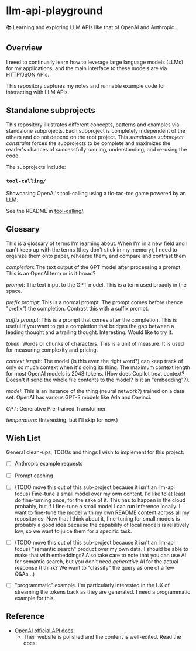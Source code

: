 # llm-api-playground

📚 Learning and exploring LLM APIs like that of OpenAI and Anthropic.


## Overview

I need to continually learn how to leverage large language models (LLMs) for my applications, and the main interface to these models are via HTTP/JSON APIs.

This repository captures my notes and runnable example code for interacting with LLM APIs.


## Standalone subprojects

This repository illustrates different concepts, patterns and examples via standalone subprojects. Each subproject is
completely independent of the others and do not depend on the root project. This _standalone subproject constraint_
forces the subprojects to be complete and maximizes the reader's chances of successfully running, understanding, and
re-using the code.

The subprojects include:


### `tool-calling/`

Showcasing OpenAI's tool-calling using a tic-tac-toe game powered by an LLM.

See the README in [tool-calling/](tool-calling/).


## Glossary

This is a glossary of terms I'm learning about. When I'm in a new field and I can't keep up with the terms (they don't
stick in my memory), I need to organize them onto paper, rehearse them, and compare and contrast them.

*completion*: The text output of the GPT model after processing a prompt. This is an OpenAI term or is it broad?

*prompt*: The text input to the GPT model. This is a term used broadly in the space. 

*prefix prompt*: This is a normal prompt. The prompt comes before (hence "prefix") the completion. Contrast this with
a suffix prompt.

*suffix prompt*: This is a prompt that comes after the completion. This is useful if you want to get a completion that
bridges the gap between a leading thought and a trailing thought. Interesting. Would like to try it.

*token*: Words or chunks of characters. This is a unit of measure. It is used for measuring complexity and pricing.

*context length*: The model (is this even the right word?) can keep track of only so much context when it's doing its thing.
The maximum context length for most OpenAI models is 2048 tokens. (How does Copilot treat context? Doesn't it send the
whole file contents to the model? Is it an "embedding"?).

*model*: This is an instance of the thing (neural network?) trained on a data set. OpenAI has various GPT-3 models like Ada
and Davinci.

*GPT*: Generative Pre-trained Transformer.

*temperature*: (Interesting, but I'll skip for now.)


## Wish List

General clean-ups, TODOs and things I wish to implement for this project:

* [ ] Anthropic example requests
* [ ] Prompt caching
* [ ] (TODO move this out of this sub-project because it isn't an llm-api focus) Fine-tune a small model over my own content. I'd like to at least do fine-turning once, for the sake of it. This has to happen in the cloud probably, but if I fine-tune a small model I can run inference locally. I want to fine-tune the model with my own README content across all my repositories. Now that I think about it, fine-tuning for small models is probably a good idea because the capability of local models is relatively low, so we want to juice them for a specific task. 
* [ ] (TODO move this out of this sub-project because it isn't an llm-api focus) "semantic search" product over my own data. I should be able to make that with embeddings? Also take care to note that you can use AI for semantic search, but you don't need *generative* AI for the actual response (I think? We want to "classify" the query as one of a few Q&As...)
* [ ] "programmatic" example. I'm particularly interested in the UX of streaming the tokens back as they are generated. I need a programmatic example for this.


## Reference

* [OpenAI official API docs](https://beta.openai.com/docs/introduction)
  * Their website is polished and the content is well-edited. Read the docs.
